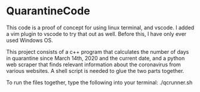 # QuarantineCode
This code is a proof of concept for using linux terminal, and vscode.
I added a vim plugin to vscode to try that out as well.
Before this, I have only ever used Windows OS.

This project consists of a c++ program that calculates the number of days in quarantine
since March 14th, 2020 and the current date, and a python web scraper that finds relevant
information about the coronavirus from various websites. A shell script is needed to glue
the two parts together.

To run the files together, type the following into your terminal:
./qcrunner.sh
